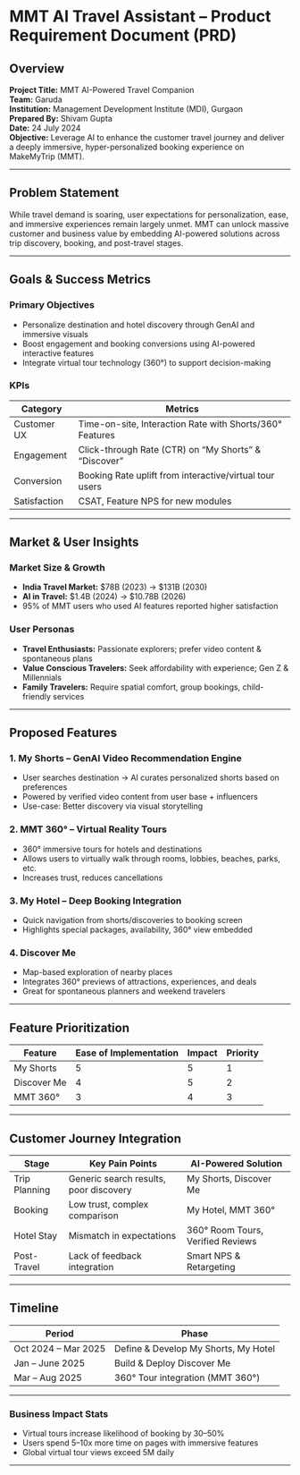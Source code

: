 # MMT AI Travel Assistant – Product Requirement Document (PRD)

## Overview

**Project Title:** MMT AI-Powered Travel Companion  
**Team:** Garuda  
**Institution:** Management Development Institute (MDI), Gurgaon  
**Prepared By:** Shivam Gupta  
**Date:** 24 July 2024  
**Objective:** Leverage AI to enhance the customer travel journey and deliver a deeply immersive, hyper-personalized booking experience on MakeMyTrip (MMT).

---

## Problem Statement

While travel demand is soaring, user expectations for personalization, ease, and immersive experiences remain largely unmet. MMT can unlock massive customer and business value by embedding AI-powered solutions across trip discovery, booking, and post-travel stages.

---

## Goals & Success Metrics

### Primary Objectives
- Personalize destination and hotel discovery through GenAI and immersive visuals
- Boost engagement and booking conversions using AI-powered interactive features
- Integrate virtual tour technology (360°) to support decision-making

### KPIs
| Category        | Metrics                                                  |
|----------------|-----------------------------------------------------------|
| Customer UX     | Time-on-site, Interaction Rate with Shorts/360° Features |
| Engagement      | Click-through Rate (CTR) on “My Shorts” & “Discover”     |
| Conversion      | Booking Rate uplift from interactive/virtual tour users  |
| Satisfaction    | CSAT, Feature NPS for new modules                        |

---

## Market & User Insights

### Market Size & Growth
- **India Travel Market:** $78B (2023) → $131B (2030)
- **AI in Travel:** $1.4B (2024) → $10.78B (2026)
- 95% of MMT users who used AI features reported higher satisfaction

### User Personas
- **Travel Enthusiasts:** Passionate explorers; prefer video content & spontaneous plans
- **Value Conscious Travelers:** Seek affordability with experience; Gen Z & Millennials
- **Family Travelers:** Require spatial comfort, group bookings, child-friendly services

---

## Proposed Features

### 1. **My Shorts** – GenAI Video Recommendation Engine
- User searches destination → AI curates personalized shorts based on preferences
- Powered by verified video content from user base + influencers
- Use-case: Better discovery via visual storytelling

### 2. **MMT 360°** – Virtual Reality Tours
- 360° immersive tours for hotels and destinations
- Allows users to virtually walk through rooms, lobbies, beaches, parks, etc.
- Increases trust, reduces cancellations

### 3. **My Hotel** – Deep Booking Integration
- Quick navigation from shorts/discoveries to booking screen
- Highlights special packages, availability, 360° view embedded

### 4. **Discover Me**
- Map-based exploration of nearby places
- Integrates 360° previews of attractions, experiences, and deals
- Great for spontaneous planners and weekend travelers

---

## Feature Prioritization

| Feature           | Ease of Implementation | Impact | Priority |
|-------------------|------------------------|--------|----------|
| My Shorts          | 5                      | 5      | 1        |
| Discover Me        | 4                      | 5      | 2        |
| MMT 360°           | 3                      | 4      | 3        |

---

## Customer Journey Integration

| Stage             | Key Pain Points                         | AI-Powered Solution              |
|------------------|------------------------------------------|----------------------------------|
| Trip Planning     | Generic search results, poor discovery   | My Shorts, Discover Me           |
| Booking           | Low trust, complex comparison            | My Hotel, MMT 360°               |
| Hotel Stay        | Mismatch in expectations                 | 360° Room Tours, Verified Reviews|
| Post-Travel       | Lack of feedback integration             | Smart NPS & Retargeting          |

---

## Timeline

| Period          | Phase                                  |
|-----------------|----------------------------------------|
| Oct 2024 – Mar 2025  | Define & Develop My Shorts, My Hotel   |
| Jan – June 2025  | Build & Deploy Discover Me             |
| Mar – Aug 2025  | 360° Tour integration (MMT 360°)       |

---

### Business Impact Stats
- Virtual tours increase likelihood of booking by 30–50%
- Users spend 5–10x more time on pages with immersive features
- Global virtual tour views exceed 5M daily

---
